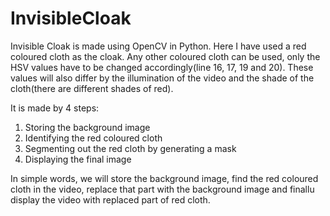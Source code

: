 # InvisibleCloak
Invisible Cloak is made using OpenCV in Python. Here I have used a red coloured cloth as the cloak. Any other coloured cloth can be used, only the HSV values have to be changed accordingly(line 16, 17, 19 and 20). These values will also differ by the illumination of the video and the shade of the cloth(there are different shades of red).

It is made by 4 steps:
  1) Storing the background image
  2) Identifying the red coloured cloth
  3) Segmenting out the red cloth by generating a mask
  4) Displaying the final image

In simple words, we will store the background image, find the red coloured cloth in the video, replace that part with the background image and finallu display the video with replaced part of red cloth.
